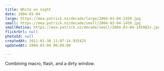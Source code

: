 ```yaml
---
title: White on night
date: 2004-03-04
large: https://mea.patrick.nz/decade/large/2004-03-04-1459.jpg
small: https://mea.patrick.nz/decade/small/2004-03-04-1459.jpg
smallRetina: https://mea.patrick.nz/decade/small/2004-03-04-1459@2x.jpg
flickrUrl: null
photoId: null
createdAt: 2011-01-30 11:07:14.935425
updatedAt: 2004-03-04 00:00:00

---
```

Combining macro, flash, and a dirty window.
